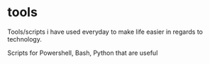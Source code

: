 # tools
Tools/scripts i have used everyday to make life easier in regards to technology.

Scripts for Powershell, Bash, Python that are useful
